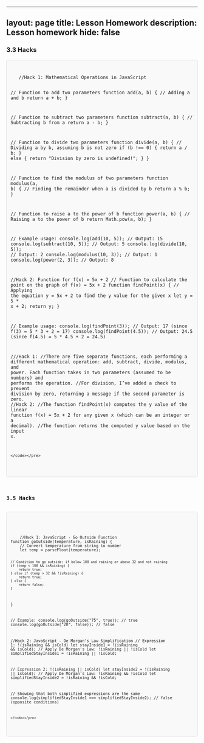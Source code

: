 
---
layout: page
title: Lesson Homework
description: Lesson homework
hide: false
---


### 3.3 Hacks
<div style="background-color: #f9f9f9; border: 1px solid #ddd; border-radius: 4px; padding: 10px; overflow-x: auto;">
    <pre><code>
   //Hack 1: Mathematical Operations in JavaScript

// Function to add two parameters
function add(a, b) {
    // Adding a and b
    return a + b;
}

// Function to subtract two parameters
function subtract(a, b) {
    // Subtracting b from a
    return a - b;
}

// Function to divide two parameters
function divide(a, b) {
    // Dividing a by b, assuming b is not zero
    if (b !== 0) {
        return a / b;
    } else {
        return "Division by zero is undefined!";
    }
}

// Function to find the modulus of two parameters
function modulus(a, b) {
    // Finding the remainder when a is divided by b
    return a % b;
}

// Function to raise a to the power of b
function power(a, b) {
    // Raising a to the power of b
    return Math.pow(a, b);
}

// Example usage:
console.log(add(10, 5));          // Output: 15
console.log(subtract(10, 5));     // Output: 5
console.log(divide(10, 5));       // Output: 2
console.log(modulus(10, 3));      // Output: 1
console.log(power(2, 3));         // Output: 8



//Hack 2: Function for f(x) = 5x + 2
// Function to calculate the point on the graph of f(x) = 5x + 2
function findPoint(x) {
    // Applying the equation y = 5x + 2 to find the y value for the given x
    let y = 5 * x + 2;
    return y;
}

// Example usage:
console.log(findPoint(3));   // Output: 17 (since f(3) = 5 * 3 + 2 = 17)
console.log(findPoint(4.5)); // Output: 24.5 (since f(4.5) = 5 * 4.5 + 2 = 24.5)



///Hack 1:
//There are five separate functions, each performing a different mathematical operation: add, subtract, divide, modulus, and power. Each function takes in two parameters (assumed to be numbers) and performs the operation.
//For division, I’ve added a check to prevent division by zero, returning a message if the second parameter is zero.
//Hack 2:
//The function findPoint(x) computes the y value of the linear function f(x) = 5x + 2 for any given x (which can be an integer or a decimal).
//The function returns the computed y value based on the input x.


    </code></pre>
</div>


### 3.5 Hacks
<div style="background-color: #f9f9f9; border: 1px solid #ddd; border-radius: 4px; padding: 10px; overflow-x: auto;">
    <pre><code>
    //Hack 1: JavaScript - Go Outside Function
function goOutside(temperature, isRaining) {
    // Convert temperature from string to number
    let temp = parseFloat(temperature);

    // Condition to go outside: if below 100 and raining or above 32 and not raining
    if (temp < 100 && isRaining) {
        return true;
    } else if (temp > 32 && !isRaining) {
        return true;
    } else {
        return false;
    }
}

// Example:
console.log(goOutside("75", true));  // true
console.log(goOutside("20", false)); // false





//Hack 2: JavaScript - De Morgan’s Law Simplification
// Expression 1: !(isRaining && isCold)
let stayInside1 = !(isRaining && isCold);
// Apply De Morgan's Law: !isRaining || !isCold
let simplifiedStayInside1 = !isRaining || !isCold;

// Expression 2: !(isRaining || isCold)
let stayInside2 = !(isRaining || isCold);
// Apply De Morgan's Law: !isRaining && !isCold
let simplifiedStayInside2 = !isRaining && !isCold;

// Showing that both simplified expressions are the same
console.log(simplifiedStayInside1 === simplifiedStayInside2); // false (opposite conditions)

    </code></pre>
</div>
